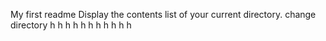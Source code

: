 My first readme
Display the contents list of your current directory.
change directory
h
h
h
h
h
h
h
h
h
h
h
